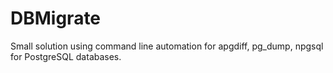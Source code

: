 # DBMigrate
Small solution using command line automation for apgdiff, pg_dump, npgsql for PostgreSQL databases.
